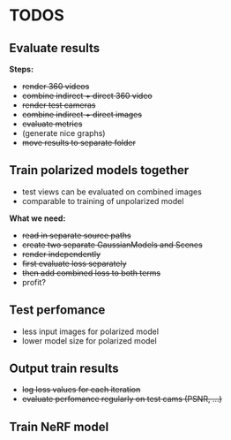 # TODOS

## Evaluate results

**Steps:**

- ~~render 360 videos~~
- ~~combine indirect + direct 360 video~~
- ~~render test cameras~~
- ~~combine indirect + direct images~~
- ~~evaluate metrics~~
- (generate nice graphs)
- ~~move results to separate folder~~

## Train polarized models together

- test views can be evaluated on combined images
- comparable to training of unpolarized model

**What we need:**

- ~~read in separate source paths~~
- ~~create two separate GaussianModels and Scenes~~
- ~~render independently~~
- ~~first evaluate loss separately~~
- ~~then add combined loss to both terms~~
- profit?

## Test perfomance

- less input images for polarized model
- lower model size for polarized model

## Output train results

- ~~log loss values for each iteration~~
- ~~evaluate perfomance regularly on test cams (PSNR, ...)~~

## Train NeRF model